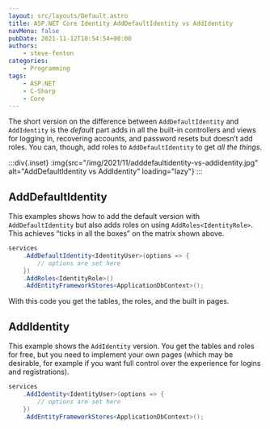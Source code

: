 ```yaml
---
layout: src/layouts/Default.astro
title: ASP.NET Core Identity AddDefaultIdentity vs AddIdentity
navMenu: false
pubDate: 2021-11-12T10:54:54+00:00
authors:
    - steve-fenton
categories:
    - Programming
tags:
    - ASP.NET
    - C-Sharp
    - Core
---
```


The short version on the difference between `AddDefaultIdentity` and `AddIdentity` is the *default* part adds in all the built-in controllers and views for logging in, recovering accounts, and password resets but doesn’t add roles. You can, though, add roles to `AddDefaultIdentity` to get *all the things*.

:::div{.inset}
:img{src="/img/2021/11/adddefaultidentity-vs-addidentity.jpg" alt="AddDefaultIdentity vs AddIdentity" loading="lazy"}
:::

## AddDefaultIdentity

This examples shows how to add the default version with `AddDefaultIdentity` but also adds roles on using `AddRoles<IdentityRole>`. This achieves “ticks in all the boxes” on the matrix shown above.

```csharp
services
    .AddDefaultIdentity<IdentityUser>(options => { 
        // options are set here
    })
    .AddRoles<IdentityRole>()
    .AddEntityFrameworkStores<ApplicationDbContext>();
```

With this code you get the tables, the roles, and the built in pages.

## AddIdentity

This example shows the `AddIdentity` version. You get the tables and roles for free, but you need to implement your own pages (which may be desirable, for example if you want full control over the experience for logins and registrations).

```csharp
services
    .AddIdentity<IdentityUser>(options => { 
        // options are set here
    })
    .AddEntityFrameworkStores<ApplicationDbContext>();
```